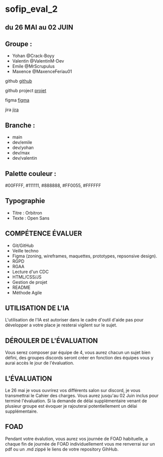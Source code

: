 # sofip_eval_2
## du 26 MAI au 02 JUIN

## Groupe :
- Yohan @Crack-Boyy
- Valentin @ValentinM-Dev
- Emile @MrScrupulus
- Maxence @MaxenceFeriau01

github [github][1]

github project [projet][4]

figma [figma][2] 

jira [jira][3]

## Branche :
- main
- dev/emile
- dev/yohan
- dev/max
- dev/valentin



## Palette couleur : 
#00FFFF, #111111, #888888, #FF0055, #FFFFFF

## Typographie
 * Titre : Orbitron
 * Texte : Open Sans

## COMPÉTENCE ÉVALUER ##
 - Git/GitHub
 - Veille techno
 - Figma (zoning, wireframes, maquettes, prototypes, repsonsive design).
 - RGPD
 - RGAA
 - Lecture d'un CDC
 - HTML/CSS/JS
 - Gestion de projet
 - README
 - Méthode Agile

## UTILISATION DE L'IA ##
L'utilisation de l'IA est autoriser dans le cadre d'outil d'aide pas pour développer a votre place je resterai vigilent sur le sujet.

## DÉROULER DE L'ÉVALUATION ##
Vous serez composer par équipe de 4, vous aurez chacun un sujet bien défini, des groupes discords seront créer en fonction des équipes vous y aurai accès le jour de l'évaluation.

## L'ÉVALUATION ##
Le 26 mai je vous ouvrirez vos différents salon sur discord, je vous transmettrai le Cahier des charges. Vous aurez jusqu'au 02 Juin inclus pour terminé l'évaluation. Si la demande de délai supplémentaire venant de plusieur groupe est évoquer je rajouterai potentiellement un délai supplémentaire.

## FOAD ##
Pendant votre évalution, vous aurez vos journée de FOAD habituelle, a chaque fin de journée de FOAD individuellement vous me renverrai sur un pdf ou un .md zippé le liens de votre repository GihHub.

[1]: https://github.com/MrScrupulus/sofip_eval_2.git "github"
[2]: https://www.figma.com/design/v6yGZ0EayiDll2E5XLsjvq/Olympe?node-id=0-1&m=dev&t=ErropHid4OW3jxwj-1 "figma"
[3]: https://maxenceferiau.atlassian.net/jira/software/projects/GPO/boards/35 "jira"
[4]: https://github.com/users/MrScrupulus/projects/6 "project"